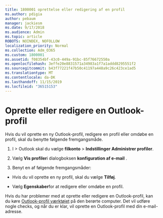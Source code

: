 ```yaml
---
title: 1800001 oprettelse eller redigering af en profil
ms.author: pdigia
author: pebaum
manager: jackiesm
ms.date: 9/17/2018
ms.audience: Admin
ms.topic: article
ROBOTS: NOINDEX, NOFOLLOW
localization_priority: Normal
ms.collection: Adm_O365
ms.custom: 1800001
ms.assetid: f08354bf-43c0-449a-91bc-85f76672550a
ms.openlocfilehash: 3effe20e8831571a34983a1f7a1addd8295551f2
ms.sourcegitcommit: b43f77221f47b50c41197a448a9c26c423ce1ad5
ms.translationtype: MT
ms.contentlocale: da-DK
ms.lasthandoff: 11/15/2019
ms.locfileid: "36515153"
---
```

# <a name="create-or-edit-an-outlook-profile"></a>Oprette eller redigere en Outlook-profil

Hvis du vil oprette en ny Outlook-profil, redigere en profil eller omdøbe en profil, skal du benytte følgende fremgangsmåde.
  
1. I \> Outlook skal du vælge **filkonto** \> **Indstillinger** **Administrer profiler**.
    
2. Vælg **Vis profiler**i dialogboksen **konfiguration af e-mail** .
    
3. Benyt en af følgende fremgangsmåder:
    
  - Hvis du vil oprette en ny profil, skal du vælge **Tilføj**.
    
  - Vælg **Egenskaber**for at redigere eller omdøbe en profil.
    
Hvis du har problemer med at oprette eller redigere en Outlook-profil, kan du køre [Outlook-profil værktøjet](https://aka.ms/SaRA-OutlookSetupProfile) på den berørte computer. Det vil udføre nogle checks, og når du er klar, vil oprette en Outlook-profil med din e-mail-adresse. 
  

